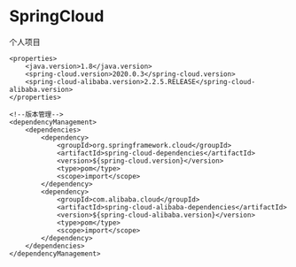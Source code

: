 # SpringCloud
个人项目

 <!--版本-->
    <properties>
        <java.version>1.8</java.version>
        <spring-cloud.version>2020.0.3</spring-cloud.version>
        <spring-cloud-alibaba.version>2.2.5.RELEASE</spring-cloud-alibaba.version>
    </properties>

    <!--版本管理-->
    <dependencyManagement>
        <dependencies>
            <dependency>
                <groupId>org.springframework.cloud</groupId>
                <artifactId>spring-cloud-dependencies</artifactId>
                <version>${spring-cloud.version}</version>
                <type>pom</type>
                <scope>import</scope>
            </dependency>
            <dependency>
                <groupId>com.alibaba.cloud</groupId>
                <artifactId>spring-cloud-alibaba-dependencies</artifactId>
                <version>${spring-cloud-alibaba.version}</version>
                <type>pom</type>
                <scope>import</scope>
            </dependency>
        </dependencies>
    </dependencyManagement>
